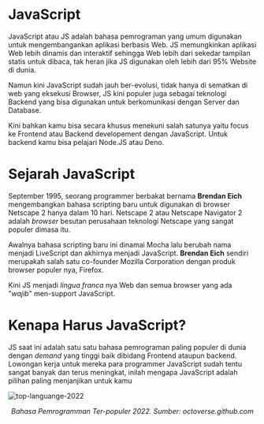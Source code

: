 # JavaScript

JavaScript atau JS adalah bahasa pemrograman yang umum digunakan untuk mengembangankan aplikasi berbasis Web. JS memungkinkan aplikasi Web lebih dinamis dan interaktif sehingga Web lebih dari sekedar tampilan statis untuk dibaca, tak heran jika JS digunakan oleh lebih dari 95% Website di dunia.

Namun kini JavaScript sudah jauh ber-evolusi, tidak hanya di sematkan di web yang eksekusi Browser, JS kini populer juga sebagai teknologi Backend yang bisa digunakan untuk berkomunikasi dengan Server dan Database.

Kini bahkan kamu bisa secara khusus menekuni salah satunya yaitu focus ke Frontend atau Backend developement dengan JavaScript. Untuk backend kamu bisa pelajari Node.JS atau Deno.

# Sejarah JavaScript

September 1995, seorang programmer berbakat bernama **Brendan Eich** mengembangkan bahasa scripting baru untuk digunakan di browser Netscape 2 hanya dalam 10 hari. Netscape 2 atau Netscape Navigator 2 adalah *browser* besutan perusahaan teknologi Netscape yang sangat populer dimasa itu.

Awalnya bahasa scripting baru ini dinamai Mocha lalu berubah nama menjadi LiveScript dan akhirnya menjadi JavaScript. **Brendan Eich** sendiri merupakah salah satu co-founder Mozilla Corporation dengan produk browser populer nya, Firefox.

Kini JS menjadi _lingua franca_ nya Web dan semua browser yang ada "_wajib_" men-support JavaScript.

# Kenapa Harus JavaScript?

JS saat ini adalah satu satu bahasa pemrograman paling populer di dunia dengan _demand_ yang tinggi baik dibidang Frontend ataupun backend. Lowongan kerja untuk mereka para programmer JavaScript sudah tentu sangat banyak dan terus meningkat, inilah mengapa JavaScript adalah pilihan paling menjanjikan untuk kamu


![top-languange-2022](https://user-images.githubusercontent.com/3906229/210478432-bf7806a8-def4-4781-9683-88d12f656f95.PNG)
<p align="center"><i>Bahasa Pemrogramman Ter-populer 2022. Sumber: octoverse.github.com</i></p>
